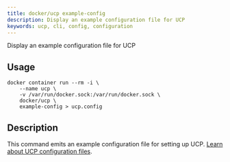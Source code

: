 ```yaml
---
title: docker/ucp example-config
description: Display an example configuration file for UCP
keywords: ucp, cli, config, configuration
---
```

Display an example configuration file for UCP

## Usage

    docker container run --rm -i \
        --name ucp \
        -v /var/run/docker.sock:/var/run/docker.sock \
        docker/ucp \
        example-config > ucp.config
    

## Description

This command emits an example configuration file for setting up UCP. [Learn about UCP configuration files](../../guides/admin/configure/ucp-configuration-file.md).